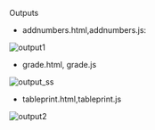 Outputs 

- addnumbers.html,addnumbers.js:

![output1](https://user-images.githubusercontent.com/60461421/203928409-d4ae13a8-c6fc-4c60-a5fc-4fd0127199e1.png)

- grade.html, grade.js

![output_ss](https://user-images.githubusercontent.com/60461421/204737662-22d88829-e145-4d81-bcb0-22480f08b34b.png)

- tableprint.html,tableprint.js

![output2](https://user-images.githubusercontent.com/60461421/203928612-2a833a6d-9460-4a43-a127-ef7cf271a9c4.png)

